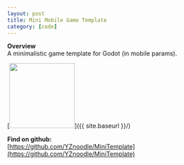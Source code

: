 ```yaml
---
layout: post
title: Mini Mobile Game Template
category: [code]
---
```

**Overview**  
A minimalistic game template for Godot (in mobile params).   

[<img src="{{ site.baseurl }}/images/demo/result.png" style="width: 150px;"/>]({{ site.baseurl }}/)

<!--more-->

**Find on github:**  
[https://github.com/YZnoodle/MiniTemplate](https://github.com/YZnoodle/MiniTemplate)









